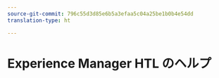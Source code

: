 ```yaml
---
source-git-commit: 796c55d3d85e6b5a3efaa5c04a25be1b0b4e54dd
translation-type: ht

---
```


# Experience Manager HTL のヘルプ

